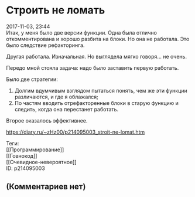 Строить не ломать
=================

  
2017-11-03, 23:44  
 Итак, у меня было две версии функции. Одна была отлично откомментирована и хорошо разбита на блоки. Но она не работала. Это было следствие рефакторинга.   
   
 Другая работала. Изначальная. Но выглядела мягко говоря... не очень.   
   
 Передо мной стояла задача: надо было заставить первую работать.   
   
 Было две стратегии:   
 1. Долгим вдумчивым взглядом пытаться понять, чем же эти функции различаются, и где я облажался;   
 2. По частям вводить отрефакторенные блоки в старую функцию и следить, когда она перестанет работать.   
   
 Второе оказалось эффективнее.   
  
<https://diary.ru/~zHz00/p214095003_stroit-ne-lomat.htm>  
  
Теги:  
[[Программирование]]  
[[Говнокод]]  
[[Очевидное-невероятное]]  
ID: p214095003  


(Комментариев нет)
------------------